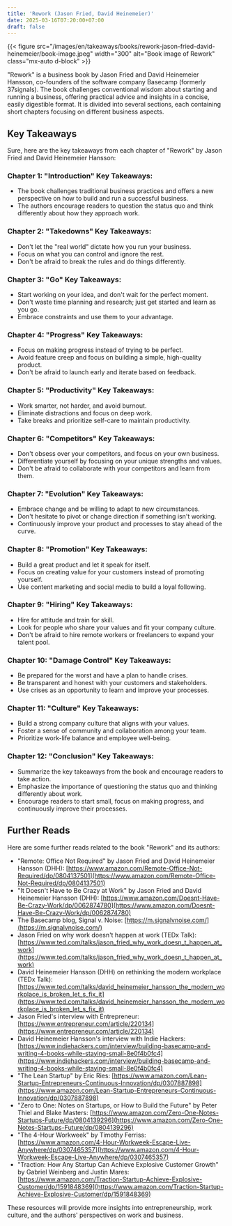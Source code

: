 ```yaml
---
title: 'Rework (Jason Fried, David Heinemeier)'
date: 2025-03-16T07:20:00+07:00
draft: false
---
```


{{< figure src="/images/en/takeaways/books/rework-jason-fried-david-heinemeier/book-image.jpeg" width="300" alt="Book image of Rework" class="mx-auto d-block" >}}

"Rework" is a business book by Jason Fried and David Heinemeier Hansson, co-founders of the software company Basecamp (formerly 37signals). The book challenges conventional wisdom about starting and running a business, offering practical advice and insights in a concise, easily digestible format. It is divided into several sections, each containing short chapters focusing on different business aspects.

## **Key Takeaways**

Sure, here are the key takeaways from each chapter of "Rework" by Jason Fried and David Heinemeier Hansson:

### **Chapter 1: "Introduction" Key Takeaways:**

- The book challenges traditional business practices and offers a new perspective on how to build and run a successful business.
- The authors encourage readers to question the status quo and think differently about how they approach work.

### **Chapter 2: "Takedowns" Key Takeaways:**

- Don't let the "real world" dictate how you run your business.
- Focus on what you can control and ignore the rest.
- Don't be afraid to break the rules and do things differently.

### **Chapter 3: "Go" Key Takeaways:**

- Start working on your idea, and don't wait for the perfect moment.
- Don't waste time planning and research; just get started and learn as you go.
- Embrace constraints and use them to your advantage.

### **Chapter 4: "Progress" Key Takeaways:**

- Focus on making progress instead of trying to be perfect.
- Avoid feature creep and focus on building a simple, high-quality product.
- Don't be afraid to launch early and iterate based on feedback.

### **Chapter 5: "Productivity" Key Takeaways:**

- Work smarter, not harder, and avoid burnout.
- Eliminate distractions and focus on deep work.
- Take breaks and prioritize self-care to maintain productivity.

### **Chapter 6: "Competitors" Key Takeaways:**

- Don't obsess over your competitors, and focus on your own business.
- Differentiate yourself by focusing on your unique strengths and values.
- Don't be afraid to collaborate with your competitors and learn from them.

### **Chapter 7: "Evolution" Key Takeaways:**

- Embrace change and be willing to adapt to new circumstances.
- Don't hesitate to pivot or change direction if something isn't working.
- Continuously improve your product and processes to stay ahead of the curve.

### **Chapter 8: "Promotion" Key Takeaways:**

- Build a great product and let it speak for itself.
- Focus on creating value for your customers instead of promoting yourself.
- Use content marketing and social media to build a loyal following.

### **Chapter 9: "Hiring" Key Takeaways:**

- Hire for attitude and train for skill.
- Look for people who share your values and fit your company culture.
- Don't be afraid to hire remote workers or freelancers to expand your talent pool.

### **Chapter 10: "Damage Control" Key Takeaways:**

- Be prepared for the worst and have a plan to handle crises.
- Be transparent and honest with your customers and stakeholders.
- Use crises as an opportunity to learn and improve your processes.

### **Chapter 11: "Culture" Key Takeaways:**

- Build a strong company culture that aligns with your values.
- Foster a sense of community and collaboration among your team.
- Prioritize work-life balance and employee well-being.

### Chapter 12: "Conclusion" Key Takeaways:

- Summarize the key takeaways from the book and encourage readers to take action.
- Emphasize the importance of questioning the status quo and thinking differently about work.
- Encourage readers to start small, focus on making progress, and continuously improve their processes.

## Further Reads

Here are some further reads related to the book "Rework" and its authors:

- "Remote: Office Not Required" by Jason Fried and David Heinemeier Hansson (DHH): [https://www.amazon.com/Remote-Office-Not-Required/dp/0804137501](https://www.amazon.com/Remote-Office-Not-Required/dp/0804137501)
- "It Doesn't Have to Be Crazy at Work" by Jason Fried and David Heinemeier Hansson (DHH): [https://www.amazon.com/Doesnt-Have-Be-Crazy-Work/dp/0062874780](https://www.amazon.com/Doesnt-Have-Be-Crazy-Work/dp/0062874780)
- The Basecamp blog, Signal v. Noise: [https://m.signalvnoise.com/](https://m.signalvnoise.com/)
- Jason Fried on why work doesn't happen at work (TEDx Talk): [https://www.ted.com/talks/jason_fried_why_work_doesn_t_happen_at_work](https://www.ted.com/talks/jason_fried_why_work_doesn_t_happen_at_work)
- David Heinemeier Hansson (DHH) on rethinking the modern workplace (TEDx Talk): [https://www.ted.com/talks/david_heinemeier_hansson_the_modern_workplace_is_broken_let_s_fix_it](https://www.ted.com/talks/david_heinemeier_hansson_the_modern_workplace_is_broken_let_s_fix_it)
- Jason Fried's interview with Entrepreneur: [https://www.entrepreneur.com/article/220134](https://www.entrepreneur.com/article/220134)
- David Heinemeier Hansson's interview with Indie Hackers: [https://www.indiehackers.com/interview/building-basecamp-and-writing-4-books-while-staying-small-8e0f4b0fc4](https://www.indiehackers.com/interview/building-basecamp-and-writing-4-books-while-staying-small-8e0f4b0fc4)
- "The Lean Startup" by Eric Ries: [https://www.amazon.com/Lean-Startup-Entrepreneurs-Continuous-Innovation/dp/0307887898](https://www.amazon.com/Lean-Startup-Entrepreneurs-Continuous-Innovation/dp/0307887898)
- "Zero to One: Notes on Startups, or How to Build the Future" by Peter Thiel and Blake Masters: [https://www.amazon.com/Zero-One-Notes-Startups-Future/dp/0804139296](https://www.amazon.com/Zero-One-Notes-Startups-Future/dp/0804139296)
- "The 4-Hour Workweek" by Timothy Ferriss: [https://www.amazon.com/4-Hour-Workweek-Escape-Live-Anywhere/dp/0307465357](https://www.amazon.com/4-Hour-Workweek-Escape-Live-Anywhere/dp/0307465357)
- "Traction: How Any Startup Can Achieve Explosive Customer Growth" by Gabriel Weinberg and Justin Mares: [https://www.amazon.com/Traction-Startup-Achieve-Explosive-Customer/dp/1591848369](https://www.amazon.com/Traction-Startup-Achieve-Explosive-Customer/dp/1591848369)

These resources will provide more insights into entrepreneurship, work culture, and the authors' perspectives on work and business.
